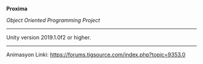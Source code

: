 **Proxima**

*Object Oriented Programming Project*

------------------------------------------------------------
Unity version 2019.1.0f2 or higher.

------------------------------------------------------------

Animasyon Linki:
https://forums.tigsource.com/index.php?topic=9353.0

